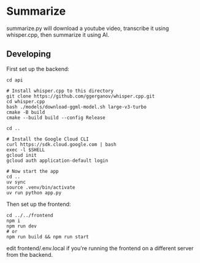 # Summarize

summarize.py will download a youtube video, transcribe it using whisper.cpp, then summarize it using AI.

## Developing

First set up the backend:

    cd api

    # Install whisper.cpp to this directory
    git clone https://github.com/ggerganov/whisper.cpp.git
    cd whisper.cpp
    bash ./models/download-ggml-model.sh large-v3-turbo
    cmake -B build
    cmake --build build --config Release

    cd ..

    # Install the Google Cloud CLI
    curl https://sdk.cloud.google.com | bash
    exec -l $SHELL
    gcloud init
    gcloud auth application-default login

    # Now start the app
    cd ..
    uv sync
    source .venv/bin/activate
    uv run python app.py

Then set up the frontend:

    cd ../../frontend
    npm i
    npm run dev
    # or
    npm run build && npm run start

edit frontend/.env.local if you're running the frontend on a different server from the backend.
